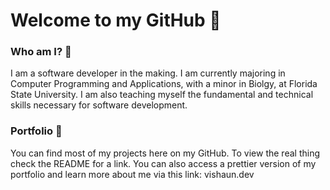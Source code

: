 # Welcome to my GitHub 👋

### Who am I? 🤔

I am a software developer in the making. I am currently majoring in Computer Programming and Applications, with a minor in Biolgy, at Florida State University. I am also teaching myself the fundamental and technical skills necessary for software development.

### Portfolio 📁

You can find most of my projects here on my GitHub. To view the real thing check the README for a link. You can also access a prettier version of my portfolio and learn more about me via this link: vishaun.dev

<!--
**vishaunj/vishaunj** is a ✨ _special_ ✨ repository because its `README.md` (this file) appears on your GitHub profile.

Here are some ideas to get you started:

- 🔭 I’m currently working on ...
- 🌱 I’m currently learning ...
- 👯 I’m looking to collaborate on ...
- 🤔 I’m looking for help with ...
- 💬 Ask me about ...
- 📫 How to reach me: ...
- 😄 Pronouns: ...
- ⚡ Fun fact: ...
-->
